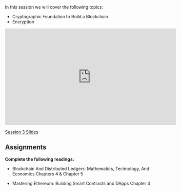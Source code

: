 In this session we will cover the following topics:

- Cryptographic Foundation to Build a Blockchain
- Encryption

<iframe width="560" height="315" src="https://www.youtube.com/embed/DG3DN_Q3_nQ" title="YouTube video player" frameborder="0" allow="accelerometer; autoplay; clipboard-write; encrypted-media; gyroscope; picture-in-picture; web-share" allowfullscreen></iframe>

[Session 3 Slides](https://docs.google.com/presentation/d/1K49JQeeVW70_AH5MBt7wXy2meym_8WWbPoyKV99IpM4/edit#slide=id.p1)

## Assignments
**Complete the following readings:** 

- Blockchain And Distributed Ledgers: Mathematics, Technology, And Economics Chapters 4 & Chapter 5

- Mastering Ethereum: Building Smart Contracts and DApps Chapter 4